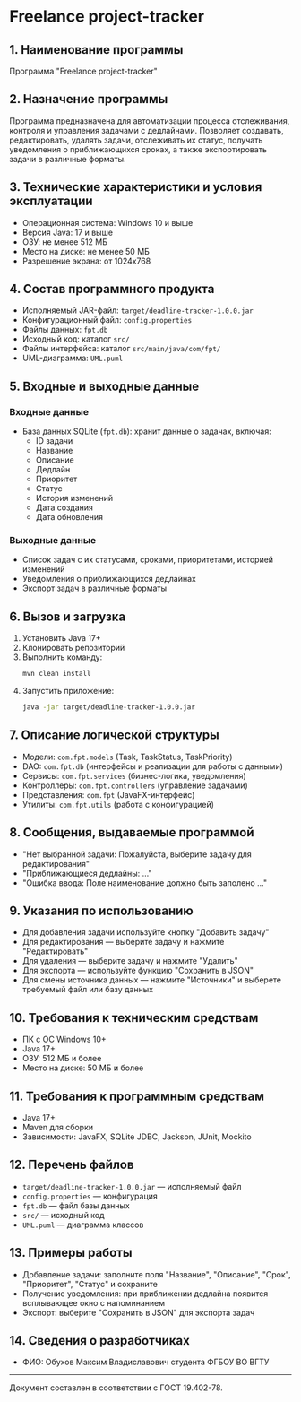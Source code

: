 # Freelance project-tracker

## 1. Наименование программы

Программа "Freelance project-tracker" 

## 2. Назначение программы

Программа предназначена для автоматизации процесса отслеживания, контроля и управления задачами с дедлайнами. Позволяет создавать, редактировать, удалять задачи, отслеживать их статус, получать уведомления о приближающихся сроках, а также экспортировать задачи в различные форматы.

## 3. Технические характеристики и условия эксплуатации

- Операционная система: Windows 10 и выше
- Версия Java: 17 и выше
- ОЗУ: не менее 512 МБ
- Место на диске: не менее 50 МБ
- Разрешение экрана: от 1024x768

## 4. Состав программного продукта

- Исполняемый JAR-файл: `target/deadline-tracker-1.0.0.jar`
- Конфигурационный файл: `config.properties`
- Файлы данных: `fpt.db`
- Исходный код: каталог `src/`
- Файлы интерфейса: каталог `src/main/java/com/fpt/`
- UML-диаграмма: `UML.puml`

## 5. Входные и выходные данные

### Входные данные
- База данных SQLite (`fpt.db`): хранит данные о задачах, включая:
  - ID задачи
  - Название
  - Описание
  - Дедлайн
  - Приоритет
  - Статус
  - История изменений
  - Дата создания
  - Дата обновления

### Выходные данные
- Список задач с их статусами, сроками, приоритетами, историей изменений
- Уведомления о приближающихся дедлайнах
- Экспорт задач в различные форматы

## 6. Вызов и загрузка

1. Установить Java 17+
2. Клонировать репозиторий
3. Выполнить команду:
   ```bash
   mvn clean install
   ```
4. Запустить приложение:
   ```bash
   java -jar target/deadline-tracker-1.0.0.jar
   ```

## 7. Описание логической структуры

- Модели: `com.fpt.models` (Task, TaskStatus, TaskPriority)
- DAO: `com.fpt.db` (интерфейсы и реализации для работы с данными)
- Сервисы: `com.fpt.services` (бизнес-логика, уведомления)
- Контроллеры: `com.fpt.controllers` (управление задачами)
- Представления: `com.fpt` (JavaFX-интерфейс)
- Утилиты: `com.fpt.utils` (работа с конфигурацией)

## 8. Сообщения, выдаваемые программой

- "Нет выбранной задачи: Пожалуйста, выберите задачу для редактирования"
- "Приближающиеся дедлайны: ..."
- "Ошибка ввода: Поле наименование должно быть заполено ..."

## 9. Указания по использованию

- Для добавления задачи используйте кнопку "Добавить задачу"
- Для редактирования — выберите задачу и нажмите "Редактировать"
- Для удаления — выберите задачу и нажмите "Удалить"
- Для экспорта — используйте функцию "Сохранить в JSON"
- Для смены источника данных — нажмите "Источники" и выберете требуемый файл или базу данных

## 10. Требования к техническим средствам

- ПК с ОС Windows 10+
- Java 17+
- ОЗУ: 512 МБ и более
- Место на диске: 50 МБ и более

## 11. Требования к программным средствам

- Java 17+
- Maven для сборки
- Зависимости: JavaFX, SQLite JDBC, Jackson, JUnit, Mockito

## 12. Перечень файлов

- `target/deadline-tracker-1.0.0.jar` — исполняемый файл
- `config.properties` — конфигурация
- `fpt.db` — файл базы данных
- `src/` — исходный код
- `UML.puml` — диаграмма классов

## 13. Примеры работы

- Добавление задачи: заполните поля "Название", "Описание", "Срок", "Приоритет", "Статус" и сохраните
- Получение уведомления: при приближении дедлайна появится всплывающее окно с напоминанием
- Экспорт: выберите "Сохранить в JSON" для экспорта задач

## 14. Сведения о разработчиках

- ФИО: Обухов Максим Владиславович студента ФГБОУ ВО ВГТУ

---

Документ составлен в соответствии с ГОСТ 19.402-78.
